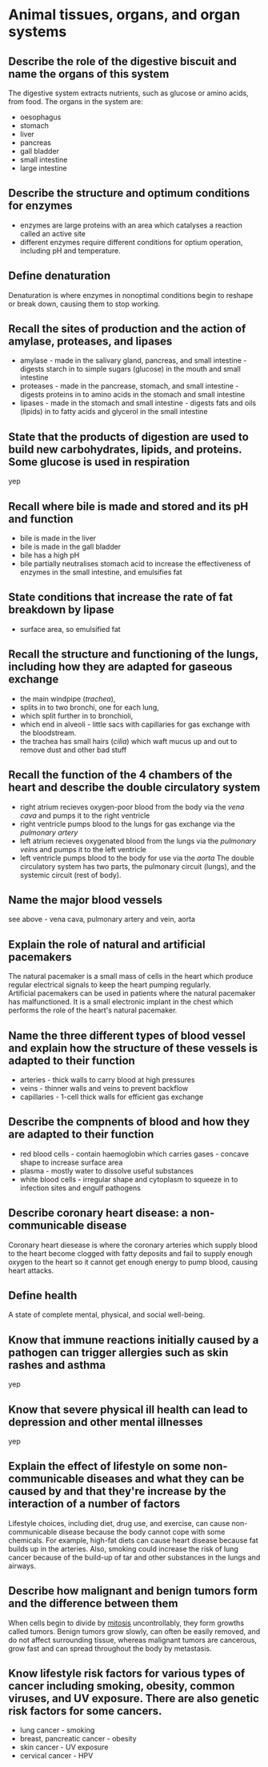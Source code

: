 # Animal tissues, organs, and organ systems
## Describe the role of the digestive biscuit and name the organs of this system
The digestive system extracts nutrients, such as glucose or amino acids, from food. The organs in the system are:
- oesophagus
- stomach
- liver
- pancreas
- gall bladder
- small intestine
- large intestine
## Describe the structure and optimum conditions for enzymes
- enzymes are large proteins with an area which catalyses a reaction called an active site
- different enzymes require different conditions for optium operation, including pH and temperature.
## Define denaturation
Denaturation is where enzymes in nonoptimal conditions begin to reshape or break down, causing them to stop working.
## Recall the sites of production and the action of amylase, proteases, and lipases
- amylase - made in the salivary gland, pancreas, and small intestine - digests starch in to simple sugars (glucose) in the mouth and small intestine
- proteases - made in the pancrease, stomach, and small intestine - digests proteins in to amino acids in the stomach and small intestine
- lipases - made in the stomach and small intestine - digests fats and oils (lipids) in to fatty acids and glycerol in the small intestine
## State that the products of digestion are used to build new carbohydrates, lipids, and proteins. Some  glucose is used in respiration
yep
## Recall where bile is made and stored and its pH and function
- bile is made in the liver
- bile is made in the gall bladder
- bile has a high pH
- bile partially neutralises stomach acid to increase the effectiveness of enzymes in the small intestine, and emulsifies fat
## State conditions that increase the rate of fat breakdown by lipase
- surface area, so emulsified fat
## Recall the structure and functioning of the lungs, including how they are adapted for gaseous exchange
- the main windpipe (_trachea_),
- splits in to two bronchi, one for each lung,
- which split further in to bronchioli,
- which end in alveoli - little sacs with capillaries for gas exchange with the bloodstream.
- the trachea has small hairs (_cilia_) which waft mucus up and out to remove dust and other bad stuff
## Recall the function of the 4 chambers of the heart and describe the double circulatory system
- right atrium recieves oxygen-poor blood from the body via the _vena cava_ and pumps it to the right ventricle
- right ventricle pumps blood to the lungs for gas exchange via the _pulmonary artery_
- left atrium recieves oxygenated blood from the lungs via the _pulmonary veins_ and pumps it to the left ventricle
- left ventricle pumps blood to the body for use via the _aorta_
The double circulatory system has two parts, the pulmonary circuit (lungs), and the systemic circuit (rest of body).
## Name the major blood vessels
see above - vena cava, pulmonary artery and vein, aorta
## Explain the role of natural and artificial pacemakers
The natural pacemaker is a small mass of cells in the heart which produce regular electrical signals to keep the heart pumping regularly.  
Artificial pacemakers can be used in patients where the natural pacemaker has malfunctioned. It is a small electronic implant in the chest which performs the role of the heart's natural pacemaker.
## Name the three different types of blood vessel and explain how the structure of these vessels is adapted to their function
- arteries - thick walls to carry blood at high pressures
- veins - thinner walls and veins to prevent backflow
- capillaries - 1-cell thick walls for efficient gas exchange
## Describe the compnents of blood and how they are adapted to their function
- red blood cells - contain haemoglobin which carries gases - concave shape to increase surface area
- plasma - mostly water to dissolve useful substances
- white blood cells - irregular shape and cytoplasm to squeeze in to infection sites and engulf pathogens
## Describe coronary heart disease: a non-communicable disease
Coronary heart diesease is where the coronary arteries which supply blood to the heart become clogged with fatty deposits and fail to supply enough oxygen to the heart so it cannot get enough energy to pump blood, causing heart attacks.
## Define health
A state of complete mental, physical, and social well-being.
## Know that immune reactions initially caused by a pathogen can trigger allergies such as skin rashes and asthma
yep
## Know that severe physical ill health can lead to depression and other mental illnesses
yep
## Explain the effect of lifestyle on some non-communicable diseases and what they can be caused by and that they're increase by the interaction of a number of factors
Lifestyle choices, including diet, drug use, and exercise, can cause non-communicable disease because the body cannot cope with some chemicals. For example, high-fat diets can cause heart disease because fat builds up in the arteries. Also, smoking could increase the risk of lung cancer because of the build-up of tar and other substances in the lungs and airways.
## Describe how malignant and benign tumors form and the difference between them
When cells begin to divide by [mitosis](/B1.2.md) uncontrollably, they form growths called tumors. Benign tumors grow slowly, can often be easily removed, and do not affect surrounding tissue, whereas malignant tumors are cancerous, grow fast and can spread throughout the body by metastasis.
## Know lifestyle risk factors for various types of cancer including smoking, obesity, common viruses, and UV exposure. There are also genetic risk factors for some cancers.
- lung cancer - smoking
- breast, pancreatic cancer - obesity
- skin cancer - UV exposure
- cervical cancer - HPV

